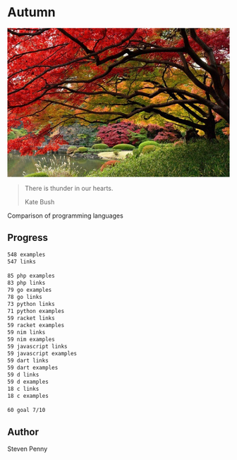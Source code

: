 # Autumn

![hero](docs/image.jpg)

> There is thunder in our hearts.
>
> Kate Bush

Comparison of programming languages

## Progress

~~~
548 examples
547 links

85 php examples
83 php links
79 go examples
78 go links
73 python links
71 python examples
59 racket links
59 racket examples
59 nim links
59 nim examples
59 javascript links
59 javascript examples
59 dart links
59 dart examples
59 d links
59 d examples
18 c links
18 c examples

60 goal 7/10
~~~

## Author

Steven Penny
